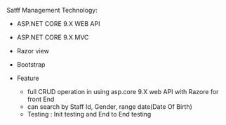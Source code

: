 Satff Management 
Technology:
  - ASP.NET CORE 9.X WEB API
  - ASP.NET CORE 9.X MVC
  - Razor view
  - Bootstrap 

- Feature 
  - full CRUD operation in using asp.core 9.X web API with Razore for front End
  - can search by Staff Id, Gender, range date(Date Of Birth)
  - Testing : Init testing and End to End testing
